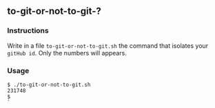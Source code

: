 ## to-git-or-not-to-git-?

### Instructions

Write in a file `to-git-or-not-to-git.sh` the command that isolates your `gitHub id`.
Only the numbers will appears.

### Usage

```console
$ ./to-git-or-not-to-git.sh
231748
$
`
```
